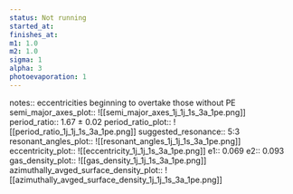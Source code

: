 ```yaml
---
status: Not running
started_at:
finishes_at:
m1: 1.0
m2: 1.0
sigma: 1
alpha: 3
photoevaporation: 1
---
```


notes:: eccentricities beginning to overtake those without PE
semi_major_axes_plot:: ![[semi_major_axes_1j_1j_1s_3a_1pe.png]]
period_ratio:: 1.67 ± 0.02
period_ratio_plot:: ![[period_ratio_1j_1j_1s_3a_1pe.png]]
suggested_resonance:: 5:3
resonant_angles_plot:: ![[resonant_angles_1j_1j_1s_3a_1pe.png]]
eccentricity_plot:: ![[eccentricity_1j_1j_1s_3a_1pe.png]]
e1:: 0.069
e2:: 0.093
gas_density_plot:: ![[gas_density_1j_1j_1s_3a_1pe.png]]
azimuthally_avged_surface_density_plot:: ![[azimuthally_avged_surface_density_1j_1j_1s_3a_1pe.png]]
